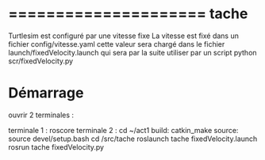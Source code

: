 =====================
tache
=====================
Turtlesim est configuré par une vitesse fixe
La vitesse est fixé dans un fichier config/vitesse.yaml cette valeur sera chargé dans le fichier launch/fixedVelocity.launch qui sera par la suite utiliser par un script python scr/fixedVelocity.py

Démarrage
============
ouvrir 2 terminales :

terminale 1 :
  roscore
terminale 2 :
  cd ~/act1
  build: catkin_make
  source: source devel/setup.bash
  cd /src/tache
  roslaunch tache fixedVelocity.launch
  rosrun tache fixedVelocity.py


